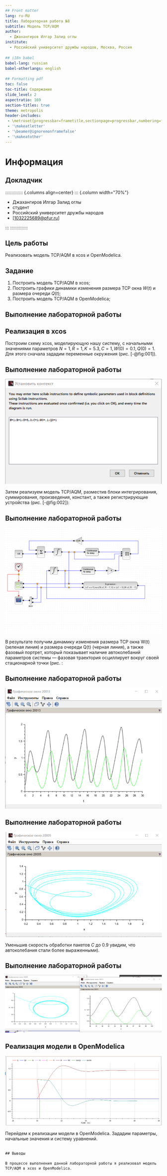 ```yaml
---
## Front matter
lang: ru-RU
title: Лабораторная работа №8
subtitle: Модель TCP/AQM
author:
  - Джахангиров Илгар Залид оглы
institute:
  - Российский университет дружбы народов, Москва, Россия

## i18n babel
babel-lang: russian
babel-otherlangs: english

## Formatting pdf
toc: false
toc-title: Содержание
slide_level: 2
aspectratio: 169
section-titles: true
theme: metropolis
header-includes:
 - \metroset{progressbar=frametitle,sectionpage=progressbar,numbering=fraction}
 - '\makeatletter'
 - '\beamer@ignorenonframefalse'
 - '\makeatother'
---
```


# Информация

## Докладчик

:::::::::::::: {.columns align=center}
::: {.column width="70%"}

  * Джахангиров Илгар Залид оглы
  * студент
  * Российский университет дружбы народов
  * [1032225689@pfur.ru]

:::
::::::::::::::

## Цель работы

Реализовать модель TCP/AQM в xcos и OpenModelica.

## Задание

1. Построить модель TCP/AQM в xcos;
2. Построить графики динамики изменения размера TCP окна $W(t)$ и размера очереди $Q(t)$;
3. Построить модель TCP/AQM в OpenModelica;

## Выполнение лабораторной работы

## Реализация в xcos

Построим схему xcos, моделирующую нашу систему, с начальными значениями параметров $N = 1, R = 1, K = 5.3, C = 1, W(0) = 0.1, Q(0) = 1$.
Для этого сначала зададим переменные окружения (рис. [-@fig:001]).

## Выполнение лабораторной работы

![Установка контекста](image/1.png)

Затем реализуем модель TCP/AQM, разместив блоки интегрирования, суммирования, произведения, констант, а также регистрирующие устройства (рис. [-@fig:002]):

## Выполнение лабораторной работы

![Модель TCP/AQM в xcos](image/2.png)

В результате получим динамику изменения размера TCP окна W(t) (зеленая линия) и размера очереди Q(t) (черная линия), а также фазовый портрет, который показывает наличие автоколебаний параметров системы — фазовая траектория осциллирует вокруг своей стационарной точки (рис. :

## Выполнение лабораторной работы

![Динамика изменения размера TCP окна W (t) и размера очереди Q(t)](image/5.png)

## Выполнение лабораторной работы

![Фазовый портрет (W, Q)](image/6.png)

Уменьшив скорость обработки пакетов $C$ до $0.9$ увидим, что автоколебания стали более выраженными).

## Выполнение лабораторной работы

![Динамика изменения размера TCP окна W (t) и размера очереди Q(t) при С = 0.9](image/8.png)


## Реализация модели в OpenModelica

![](image/10.png)

Перейдем к реализации модели в OpenModelica. Зададим параметры, начальные значения и систему уравнений.

```

## Выводы

В процессе выполнения данной лабораторной работы я реализовал модель TCP/AQM в xcos и OpenModelica.